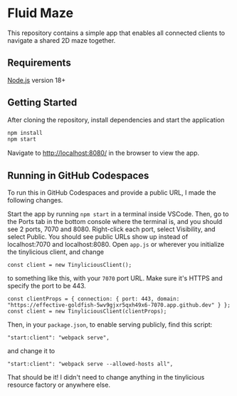 # Fluid Maze

This repository contains a simple app that enables all connected clients to navigate a shared 2D maze together.

## Requirements

[Node.js](https://nodejs.dev/en/download) version 18+

## Getting Started

After cloning the repository, install dependencies and start the application

```bash
npm install
npm start
```

Navigate to [http://localhost:8080/](http://localhost:8080/) in the browser to view the app.

## Running in GitHub Codespaces

To run this in GitHub Codespaces and provide a public URL, I made the following changes.

Start the app by running `npm start` in a terminal inside VSCode. 
Then, go to the Ports tab in the bottom console where the terminal is, and you should see 2 ports, 7070 and 8080.
Right-click each port, select Visibility, and select Public. You should see public URLs show up instead of localhost:7070 and localhost:8080.
Open `app.js` or wherever you initialize the tinylicious client, and change 

```
const client = new TinyliciousClient();
```

to something like this, with your `7070` port URL. Make sure it's HTTPS and specify the port to be 443. 

```
const clientProps = { connection: { port: 443, domain: "https://effective-goldfish-5wv9gjxr5qxh49x6-7070.app.github.dev" } };
const client = new TinyliciousClient(clientProps);
```

Then, in your `package.json`, to enable serving publicly, find this script:

```
"start:client": "webpack serve",
```

and change it to

```
"start:client": "webpack serve --allowed-hosts all",
```

That should be it! I didn't need to change anything in the tinylicious resource factory or anywhere else. 